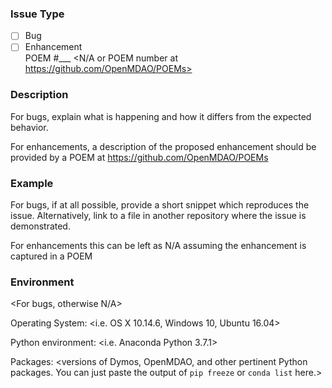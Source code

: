 ### Issue Type

- [ ] Bug
- [ ] Enhancement  
      POEM #___ <N/A or POEM number at https://github.com/OpenMDAO/POEMs>

### Description

For bugs, explain what is happening and how it differs from the expected behavior.

For enhancements, a description of the proposed enhancement should be provided by a POEM at https://github.com/OpenMDAO/POEMs

### Example

For bugs, if at all possible, provide a short snippet which reproduces the issue.
Alternatively, link to a file in another repository where the issue is demonstrated.

For enhancements this can be left as N/A assuming the enhancement is captured in a POEM

### Environment

<For bugs, otherwise N/A>

Operating System: <i.e. OS X 10.14.6, Windows 10, Ubuntu 16.04>

Python environment: <i.e. Anaconda Python 3.7.1>

Packages: <versions of Dymos, OpenMDAO, and other pertinent Python packages. You can just paste the output of `pip freeze` or `conda list` here.>
